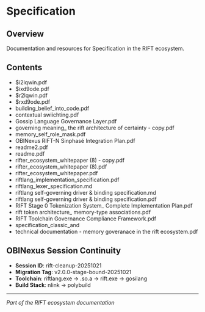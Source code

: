 # Specification

## Overview
Documentation and resources for Specification in the RIFT ecosystem.

## Contents
- $i2lqwin.pdf
- $ixd9ode.pdf
- $r2lqwin.pdf
- $rxd9ode.pdf
- building_belief_into_code.pdf
- contextual swiichting.pdf
- Gossip Language Governance Layer.pdf
- governing meaning_ the rift architecture of certainty - copy.pdf
- memory_self_role_mask.pdf
- OBINexus RIFT-N Sinphasé Integration Plan.pdf
- readme2.pdf
- readme.pdf
- rifter_ecosystem_whitepaper (8) - copy.pdf
- rifter_ecosystem_whitepaper (8).pdf
- rifter_ecosystem_whitepaper.pdf
- riftlang_implementation_specification.pdf
- riftlang_lexer_specification.md
- riftlang self-governing driver & binding specification.md
- riftlang self-governing driver & binding specification.pdf
- RIFT Stage 0 Tokenization System_ Complete Implementation Plan.pdf
- rift token architecture_ memory-type associations.pdf
- RIFT Toolchain Governance Compliance Framework.pdf
- specification_classic_and
- technical documentation - memory goveranace in the rift ecosystem.pdf

## OBINexus Session Continuity
- **Session ID**: rift-cleanup-20251021
- **Migration Tag**: v2.0.0-stage-bound-20251021
- **Toolchain**: riftlang.exe → .so.a → rift.exe → gosilang
- **Build Stack**: nlink → polybuild

---
*Part of the RIFT ecosystem documentation*

